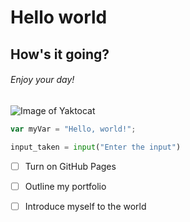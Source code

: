 # Hello world
## How's it going?
###### Enjoy your day!

![Image of Yaktocat](https://octodex.github.com/images/yaktocat.png)

``` javascript
var myVar = "Hello, world!";
```

``` python
input_taken = input("Enter the input")
```

- [ ] Turn on GitHub Pages
- [ ] Outline my portfolio
- [ ] Introduce myself to the world

